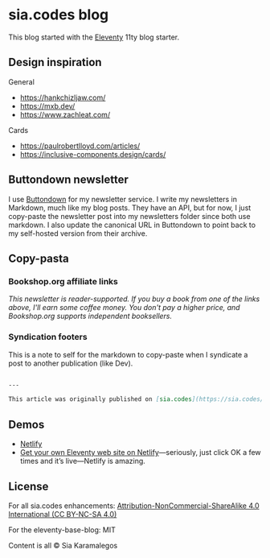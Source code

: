 # sia.codes blog

This blog started with the [Eleventy](https://github.com/11ty/eleventy) 11ty blog starter.

## Design inspiration

General
- https://hankchizljaw.com/
- https://mxb.dev/
- https://www.zachleat.com/

Cards
- https://paulrobertlloyd.com/articles/
- https://inclusive-components.design/cards/

## Buttondown newsletter

I use [Buttondown](https://buttondown.email/emails) for my newsletter service. I write my newsletters in Markdown, much like my blog posts. They have an API, but for now, I just copy-paste the newsletter post into my newsletters folder since both use markdown. I also update the canonical URL in Buttondown to point back to my self-hosted version from their archive.

## Copy-pasta

### Bookshop.org affiliate links

*This newsletter is reader-supported. If you buy a book from one of the links above, I'll earn some coffee money. You don't pay a higher price, and Bookshop.org supports independent booksellers.*

### Syndication footers

This is a note to self for the markdown to copy-paste when I syndicate a post to another publication (like Dev).

```markdown

---

This article was originally published on [sia.codes](https://sia.codes/posts/how-to-add-prettier-to-a-project/). Head over there if you like this post and want to read others like it, or sign up for my [newsletter](https://buttondown.email/sia.codes) to be notified of new posts!
```

## Demos

* [Netlify](https://eleventy-base-blog.netlify.com/)
* [Get your own Eleventy web site on Netlify](https://app.netlify.com/start/deploy?repository=https://github.com/11ty/eleventy-base-blog)—seriously, just click OK a few times and it’s live—Netlify is amazing.

## License
For all sia.codes enhancements: [Attribution-NonCommercial-ShareAlike 4.0 International (CC BY-NC-SA 4.0)](https://creativecommons.org/licenses/by-nc-sa/4.0/)

For the eleventy-base-blog: MIT

Content is all &copy; Sia Karamalegos
